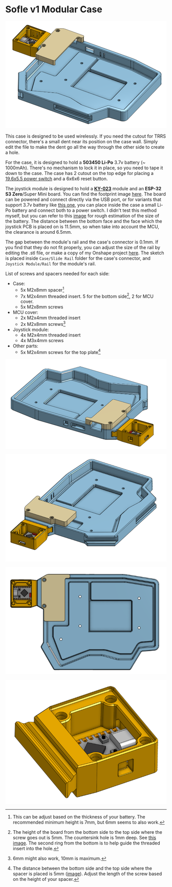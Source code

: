 # Sofle v1 Modular Case

![](img/01.png)

This case is designed to be used wirelessly. If you need the cutout for TRRS connector, there's a small dent near its position on the case wall. Simply edit the file to make the dent go all the way through the other side to create a hole.

For the case, it is designed to hold a **503450 Li-Po** 3.7v battery (~ 1000mAh). There's no mechanism to lock it in place, so you need to tape it down to the case. The case has 2 cutout on the top edge for placing a [19.6x5.5 power switch](img/power_switch_footprint.jpg) and a 6x6x6 reset button.

The joystick module is designed to hold a **[KY-023](https://arduinomodules.info/ky-023-joystick-dual-axis-module/)** module and an **ESP-32 S3 Zero**/Super Mini board. You can find the footprint image [here](img/esp32-zero-footprint.jpg). The board can be powered and connect directly via the USB port, or for variants that support 3.7v battery like [this one](https://vn.shp.ee/Lcttqmr), you can place inside the case a small Li-Po battery and connect both to a power switch. I didn't test this method myself, but you can refer to this [image](img/08.png) for rough estimation of the size of the battery. The distance between the bottom face and the face which the joystick PCB is placed on is 11.5mm, so when take into account the MCU, the clearance is around 6.5mm.

The gap between the module's rail and the case's connector is 0.1mm. If you find that they do not fit properly, you can adjust the size of the rail by editing the .stl file, or make a copy of my Onshape project [here](https://cad.onshape.com/documents/8e4b67d99ebe6a9953b51236/w/fc37eb56f099d0099efda1f7). The sketch is placed inside `Case/Slide Rail` folder for the case's connector, and `Joystick Module/Rail` for the module's rail.

List of screws and spacers needed for each side:

-   Case:
    -   5x M2x8mm spacer[^1]
    -   7x M2x4mm threaded insert. 5 for the bottom side[^2], 2 for MCU cover.
    -   5x M2x8mm screws
-   MCU cover:
    -   2x M2x4mm threaded insert
    -   2x M2x8mm screws[^3]
-   Joystick module:
    -   4x M2x4mm threaded insert
    -   4x M3x4mm screws
-   Other parts:
    -   5x M2x4mm screws for the top plate[^4]

[^1]: This can be adjust based on the thickness of your battery. The recommended minimum height is 7mm, but 6mm seems to also work.
[^2]: The height of the board from the bottom side to the top side where the screw goes out is 5mm. The countersink hole is 1mm deep. See [this image](https://github.com/itsdmd/sofle-v1-modular-case/blob/main/img/09.png). The second ring from the bottom is to help guide the threaded insert into the hole.
[^3]: 6mm might also work, 10mm is maximum.
[^4]: The distance between the bottom side and the top side where the spacer is placed is 5mm ([image](https://github.com/itsdmd/sofle-v1-modular-case/blob/main/img/06.png)). Adjust the length of the screw based on the height of your spacer.

![](img/02.png)

![](img/03.png)

![](img/04.png)

![](img/05.png)
